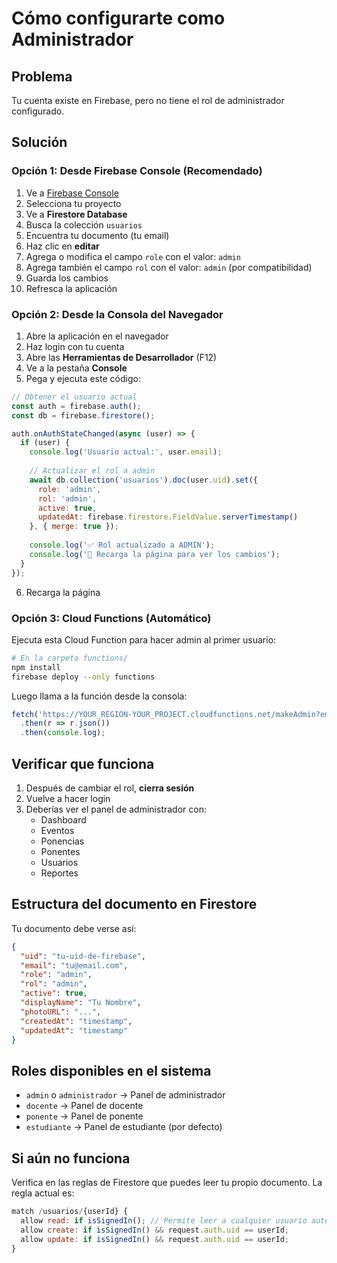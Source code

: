 # Cómo configurarte como Administrador

## Problema
Tu cuenta existe en Firebase, pero no tiene el rol de administrador configurado.

## Solución

### Opción 1: Desde Firebase Console (Recomendado)
1. Ve a [Firebase Console](https://console.firebase.google.com/)
2. Selecciona tu proyecto
3. Ve a **Firestore Database**
4. Busca la colección `usuarios`
5. Encuentra tu documento (tu email)
6. Haz clic en **editar**
7. Agrega o modifica el campo `role` con el valor: `admin`
8. Agrega también el campo `rol` con el valor: `admin` (por compatibilidad)
9. Guarda los cambios
10. Refresca la aplicación

### Opción 2: Desde la Consola del Navegador
1. Abre la aplicación en el navegador
2. Haz login con tu cuenta
3. Abre las **Herramientas de Desarrollador** (F12)
4. Ve a la pestaña **Console**
5. Pega y ejecuta este código:

```javascript
// Obtener el usuario actual
const auth = firebase.auth();
const db = firebase.firestore();

auth.onAuthStateChanged(async (user) => {
  if (user) {
    console.log('Usuario actual:', user.email);
    
    // Actualizar el rol a admin
    await db.collection('usuarios').doc(user.uid).set({
      role: 'admin',
      rol: 'admin',
      active: true,
      updatedAt: firebase.firestore.FieldValue.serverTimestamp()
    }, { merge: true });
    
    console.log('✅ Rol actualizado a ADMIN');
    console.log('🔄 Recarga la página para ver los cambios');
  }
});
```

6. Recarga la página

### Opción 3: Cloud Functions (Automático)
Ejecuta esta Cloud Function para hacer admin al primer usuario:

```bash
# En la carpeta functions/
npm install
firebase deploy --only functions
```

Luego llama a la función desde la consola:
```javascript
fetch('https://YOUR_REGION-YOUR_PROJECT.cloudfunctions.net/makeAdmin?email=TU_EMAIL@virtual.upt.pe')
  .then(r => r.json())
  .then(console.log);
```

## Verificar que funciona
1. Después de cambiar el rol, **cierra sesión**
2. Vuelve a hacer login
3. Deberías ver el panel de administrador con:
   - Dashboard
   - Eventos
   - Ponencias
   - Ponentes
   - Usuarios
   - Reportes

## Estructura del documento en Firestore
Tu documento debe verse así:
```json
{
  "uid": "tu-uid-de-firebase",
  "email": "tu@email.com",
  "role": "admin",
  "rol": "admin",
  "active": true,
  "displayName": "Tu Nombre",
  "photoURL": "...",
  "createdAt": "timestamp",
  "updatedAt": "timestamp"
}
```

## Roles disponibles en el sistema
- `admin` o `administrador` → Panel de administrador
- `docente` → Panel de docente
- `ponente` → Panel de ponente
- `estudiante` → Panel de estudiante (por defecto)

## Si aún no funciona
Verifica en las reglas de Firestore que puedes leer tu propio documento. La regla actual es:
```javascript
match /usuarios/{userId} {
  allow read: if isSignedIn(); // Permite leer a cualquier usuario autenticado
  allow create: if isSignedIn() && request.auth.uid == userId;
  allow update: if isSignedIn() && request.auth.uid == userId;
}
```

